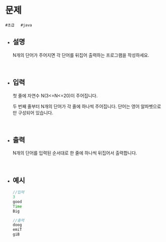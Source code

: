 # 문제

```#초급```&nbsp;&nbsp;&nbsp;&nbsp;&nbsp;```#java```

- ## 설명
        
    N개의 단어가 주어지면 각 단어를 뒤집어 출력하는 프로그램을 작성하세요.

<br/>
        
- ## 입력
        
    첫 줄에 자연수 N(3<=N<=20)이 주어집니다.

    두 번째 줄부터 N개의 단어가 각 줄에 하나씩 주어집니다. 단어는 영어 알파벳으로만 구성되어 있습니다.
        
<br/>

- ## 출력
        
    N개의 단어를 입력된 순서대로 한 줄에 하나씩 뒤집어서 출력합니다.

<br/>
        
- ## 예시
    ```java
    //입력
    3
    good
    Time
    Big

    ```
    ```java
    //출력
    doog
    emiT
    giB
    ```